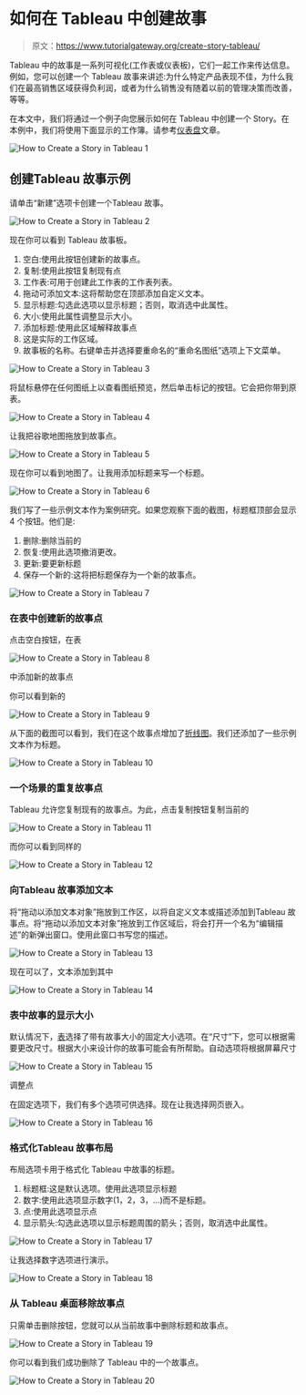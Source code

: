 # 如何在 Tableau 中创建故事

> 原文：<https://www.tutorialgateway.org/create-story-tableau/>

Tableau 中的故事是一系列可视化(工作表或仪表板)，它们一起工作来传达信息。例如，您可以创建一个 Tableau 故事来讲述:为什么特定产品表现不佳，为什么我们在最高销售区域获得负利润，或者为什么销售没有随着以前的管理决策而改善，等等。

在本文中，我们将通过一个例子向您展示如何在 Tableau 中创建一个 Story。在本例中，我们将使用下面显示的工作簿。请参考[仪表盘](https://www.tutorialgateway.org/create-a-dashboard-in-tableau/)文章。

![How to Create a Story in Tableau 1](img/5998e8c61705edebee83df3c1c0a108a.png)

## 创建Tableau 故事示例

请单击“新建”选项卡创建一个Tableau 故事。

![How to Create a Story in Tableau 2](img/260d994d720edae7f00a5b353e560042.png)

现在你可以看到 Tableau 故事板。

1.  空白:使用此按钮创建新的故事点。
2.  复制:使用此按钮复制现有点
3.  工作表:可用于创建此工作表的工作表列表。
4.  拖动可添加文本:这将帮助您在顶部添加自定义文本。
5.  显示标题:勾选此选项以显示标题；否则，取消选中此属性。
6.  大小:使用此属性调整显示大小。
7.  添加标题:使用此区域解释故事点
8.  这是实际的工作区域。
9.  故事板的名称。右键单击并选择要重命名的“重命名图纸”选项上下文菜单。

![How to Create a Story in Tableau 3](img/9240a1d5d2013a20f0ad779923765d8a.png)

将鼠标悬停在任何图纸上以查看图纸预览，然后单击标记的按钮。它会把你带到原表。

![How to Create a Story in Tableau 4](img/7ca20719394689db98963fb1a9623609.png)

让我把谷歌地图拖放到故事点。

![How to Create a Story in Tableau 5](img/b11bb86a894a902222c89685f08a72bc.png)

现在你可以看到地图了。让我用添加标题来写一个标题。

![How to Create a Story in Tableau 6](img/171dd133772e092fee757507ce490df9.png)

我们写了一些示例文本作为案例研究。如果您观察下面的截图，标题框顶部会显示 4 个按钮。他们是:

1.  删除:删除当前的
2.  恢复:使用此选项撤消更改。
3.  更新:要更新标题
4.  保存一个新的:这将把标题保存为一个新的故事点。

![How to Create a Story in Tableau 7](img/f41d15feb77559aec4b8fdea4a21065d.png)

### 在表中创建新的故事点

点击空白按钮，在表

![How to Create a Story in Tableau 8](img/bb0fa435206d4158262dc5290c944623.png)

中添加新的故事点

你可以看到新的

![How to Create a Story in Tableau 9](img/efd3d6e35eccb2e6ba417a6ae0617beb.png)

从下面的截图可以看到，我们在这个故事点增加了[折线图](https://www.tutorialgateway.org/tableau-line-chart/)。我们还添加了一些示例文本作为标题。

![How to Create a Story in Tableau 10](img/c47016d69e12e65301845e6233a725ce.png)

### 一个场景的重复故事点

Tableau 允许您复制现有的故事点。为此，点击复制按钮复制当前的

![How to Create a Story in Tableau 11](img/e38f9329643ed24ab32f08b11780954a.png)

而你可以看到同样的

![How to Create a Story in Tableau 12](img/0946031e905c713a30a8358fd502e45e.png)

### 向Tableau 故事添加文本

将“拖动以添加文本对象”拖放到工作区，以将自定义文本或描述添加到Tableau 故事点。将“拖动以添加文本对象”拖放到工作区域后，将会打开一个名为“编辑描述”的新弹出窗口。使用此窗口书写您的描述。

![How to Create a Story in Tableau 13](img/be36f6aa52135a0421b19003614ef089.png)

现在可以了，文本添加到其中

![How to Create a Story in Tableau 14](img/d6f7de99d1dee6e18458abcea9d33908.png)

### 表中故事的显示大小

默认情况下，[表](https://www.tutorialgateway.org/tableau/)选择了带有故事大小的固定大小选项。在“尺寸”下，您可以根据需要更改尺寸。根据大小来设计你的故事可能会有所帮助。自动选项将根据屏幕尺寸

![How to Create a Story in Tableau 15](img/d05a67e85a150a0ef37e0bf2fa716744.png)

调整点

在固定选项下，我们有多个选项可供选择。现在让我选择网页嵌入。

![How to Create a Story in Tableau 16](img/a77282861b021118bc9fad9b797522cb.png)

### 格式化Tableau 故事布局

布局选项卡用于格式化 Tableau 中故事的标题。

1.  标题框:这是默认选项。使用此选项显示标题
2.  数字:使用此选项显示数字(1，2，3，…)而不是标题。
3.  点:使用此选项显示点
4.  显示箭头:勾选此选项以显示标题周围的箭头；否则，取消选中此属性。

![How to Create a Story in Tableau 17](img/8f9aa15e8be79d31193cd3c9d6cbac13.png)

让我选择数字选项进行演示。

![How to Create a Story in Tableau 18](img/33e75259dcf43193a57b0b51f0d050c0.png)

### 从 Tableau 桌面移除故事点

只需单击删除按钮，您就可以从当前故事中删除标题和故事点。

![How to Create a Story in Tableau 19](img/e028b97fff0aca9c115c67d7fc8cabf5.png)

你可以看到我们成功删除了 Tableau 中的一个故事点。

![How to Create a Story in Tableau 20](img/681651a70194e58fdfe8530144eae5ee.png)